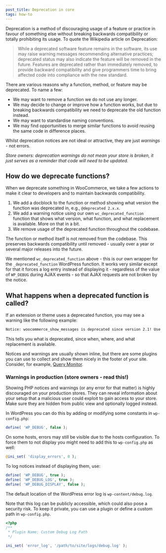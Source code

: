 ```yaml
---
post_title: Deprecation in core
tags: how-to
---
```


Deprecation is a method of discouraging usage of a feature or practice in favour of something else without breaking backwards compatibility or totally prohibiting its usage. To quote the Wikipedia article on Deprecation:

> While a deprecated software feature remains in the software, its use may raise warning messages recommending alternative practices; deprecated status may also indicate the feature will be removed in the future. Features are deprecated rather than immediately removed, to provide backward compatibility and give programmers time to bring affected code into compliance with the new standard.

There are various reasons why a function, method, or feature may be deprecated. To name a few:

- We may want to remove a function we do not use any longer.
- We may decide to change or improve how a function works, but due to breaking backwards compatibility we need to deprecate the old function instead.
- We may want to standardise naming conventions.
- We may find opportunities to merge similar functions to avoid reusing the same code in difference places.

Whilst deprecation notices are not ideal or attractive, they are just _warnings_ - not errors. 

_*Store owners:* deprecation warnings do not mean your store is broken, it just serves as a reminder that code will need to be updated._

## How do we deprecate functions?

When we deprecate something in WooCommerce, we take a few actions to make it clear to developers and to maintain backwards compatibility.

1. We add a docblock to the function or method showing what version the function was deprecated in, e.g., `@deprecated 2.x.x`.
2. We add a warning notice using our own `wc_deprecated_function` function that shows what version, what function, and what replacement is available. More on that in a bit.
3. We remove usage of the deprecated function throughout the codebase.

The function or method itself is not removed from the codebase. This preserves backwards compatibility until removed - usually over a year or several major releases into the future.

We mentioned `wc_deprecated_function` above - this is our own wrapper for the `_deprecated_function` WordPress function. It works very similar except for that it forces a log entry instead of displaying it - regardless of the value of `WP_DEBUG` during AJAX events - so that AJAX requests are not broken by the notice.

## What happens when a deprecated function is called?

If an extension or theme uses a deprecated function, you may see a warning like the following example:

```bash
Notice: woocommerce_show_messages is deprecated since version 2.1! Use wc_print_notices instead. in /srv/www/wordpress-default/wp-includes/functions.php on line 3783
```

This tells you what is deprecated, since when, where, and what replacement is available.

Notices and warnings are usually shown inline, but there are some plugins you can use to collect and show them nicely in the footer of your site. Consider, for example, [Query Monitor](https://wordpress.org/plugins/query-monitor/).

### Warnings in production (store owners - read this!)

Showing PHP notices and warnings (or any error for that matter) is highly discouraged on your production stores. They can reveal information about your setup that a malicious user could exploit to gain access to your store. Make sure they are hidden from public view and optionally logged instead.

In WordPress you can do this by adding or modifying some constants in `wp-config.php`:

```php
define( 'WP_DEBUG', false );
```

On some hosts, errors may still be visible due to the hosts configuration. To force them to not display you might need to add this to `wp-config.php` as well:

```php
@ini_set( 'display_errors', 0 );
```

To log notices instead of displaying them, use:

```php
define( 'WP_DEBUG', true );
define( 'WP_DEBUG_LOG', true );
define( 'WP_DEBUG_DISPLAY', false );
```

The default location of the WordPress error log is `wp-content/debug.log`.

Note that this log can be publicly accessible, which could also pose a security risk. To keep it private, you can use a plugin or define a custom path in `wp-config.php`.

```php
<?php
/**
 * Plugin Name: Custom Debug Log Path
 */

ini_set( 'error_log', '/path/to/site/logs/debug.log' );
```
